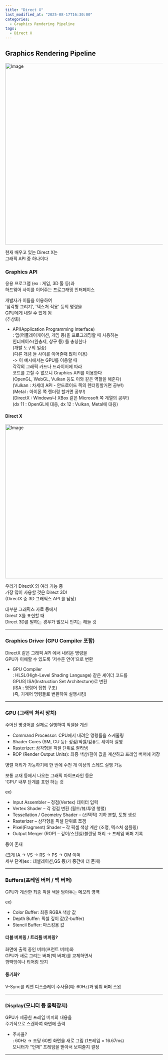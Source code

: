 ```yaml
---
title: "Direct X"
last_modified_at: "2025-08-17T16:30:00"
categories:
  - Graphics Rendering Pipeline
tags:
  - Direct X
---
```


## Graphics Rendering Pipeline

<img width="693" height="579" alt="Image" src="https://github.com/user-attachments/assets/a98fdefc-8b38-4cf4-aa0d-5746d956d192" /><br>

현재 배우고 있는 Direct X는 <br>
그래픽 API 중 하나이다<br>

### Graphics API
응용 프로그램 (ex : 게임, 3D 툴 등)과<br>
하드웨어 사이를 이어주는 프로그래밍 인터페이스<br>

개발자가 이들을 이용하여<br>
'삼각형 그리기', '텍스쳐 적용' 등의 명령을<br>
GPU에게 내릴 수 있게 됨<br>
(추상화)<br>

- API(Application Programming Interface)<br>
 : 앱(어플레이케이션, 게임 등)을 프로그래밍할 때 사용하는<br>
   인터페이스(완충제, 창구 등) 를 총칭한다<br>
   (개발 도구의 일종)<br>
   (다른 개념 들 사이를 이어줄때 많이 이용)<br>
   -> 이 예시에서는 GPU를 이용할 때<br>
   각각의 그래픽 카드나 드라이버에 따라<br>
   코드를 고칠 수 없으니 Graphics API를 이용한다<br>
   (OpenGL, WebGL, Vulkan 등도 이와 같은 역할을 해준다)<br>
   (Vulkan : 차세데 API - 안드로이드 쪽의 렌더링할거면 공부!)<br>
   (Metal : 아이폰 쪽 렌더링 할거면 공부!)<br>
   (DirectX : Windows나 XBox 같은 Microsoft 쪽 계열의 공부!)<br>
   (dx 11 : OpenGL에 대응, dx 12 : Vulkan, Metal에 대응)<br>

#### Direct X
<img width="701" height="491" alt="Image" src="https://github.com/user-attachments/assets/3d842115-17e1-42a4-88e9-736676195fcb" /><br>

우리가 DirectX 의 여러 기능 중<br>
가장 많이 사용할 것은 Direct 3D!<br>
(DirectX 중 3D 그래픽스 API 를 담당)<br>

대부분 그래픽스 자료 등에서<br>
Direct X를 표현할 때<br>
Direct 3D를 말하는 경우가 많으니 인지는 해둘 것<br>

---

### Graphics Driver (GPU Compiler 포함)
DirectX 같은 그래픽 API 에서 내려온 명령을<br>
GPU가 이해할 수 있도록 '저수준 언어'으로 변환<br>

- GPU Compiler<br>
  : HLSL(High-Level Shading Language) 같은 셰이더 코드를<br>
   GPU의 ISA(Instruction Set Architecture)로 변환<br>
   (ISA : 명령어 집합 구조)<br>
   (즉, 기계어 명령들로 변환하여 실행시킴)<br>

---

### GPU (그래픽 처리 장치)
주어진 명령어를 실제로 실행하여 픽셀을 계산<br>

- Command Processor: CPU에서 내려온 명령들을 스케줄링<br>
- Shader Cores (SM, CU 등): 정점/픽셀/컴퓨트 셰이더 실행<br>
- Rasterizer: 삼각형을 픽셀 단위로 잘라냄<br>
- ROP (Render Output Units): 최종 색상/깊이 값을 계산하고 프레임 버퍼에 저장<br>

병렬 처리가 가능하기에 한 번에 수천 개 이상의 스레드 실행 가능<br>

보통 교재 등에서 나오는 그래픽 파이프라인 등은<br>
'GPU' 내부 단계를 표현 하는 것<br>

ex)<br>
- Input Assembler – 정점(Vertex) 데이터 입력<br>
- Vertex Shader – 각 정점 변환 (월드/뷰/투영 행렬)<br>
- Tessellation / Geometry Shader – (선택적) 기하 분할, 도형 생성<br>
- Rasterizer – 삼각형을 픽셀 단위로 쪼갬<br>
- Pixel(Fragment) Shader – 각 픽셀 색상 계산 (조명, 텍스처 샘플링)<br>
- Output Merger (ROP) – 깊이/스텐실/블렌딩 처리 → 프레임 버퍼 기록<br>

등이 존재<br>

(크게 IA -> VS -> RS -> PS -> OM 이며<br>
세부 단계(ex : 테셀레이션,GS 등)가 중간에 더 존재)<br>

---

### Buffers(프레임 버퍼 / 백 버퍼)

GPU가 계산한 최종 픽셀 색을 담아두는 메모리 영역<br>

ex)<br>
- Color Buffer: 최종 RGBA 색상 값<br>
- Depth Buffer: 픽셀 깊이 값(Z-buffer)<br>
- Stencil Buffer: 마스킹용 값<br>

#### 더블 버퍼링 / 트리플 버퍼링?
화면에 출력 중인 버퍼(프런트 버퍼)와<br>
GPU가 새로 그리는 버퍼(백 버퍼)를 교체하면서<br>
깜빡임이나 티어링 방지<br>

#### 동기화?
V-Sync를 켜면 디스플레이 주사율(예: 60Hz)과 맞춰 버퍼 스왑<br>

---

### Display(모니터 등 출력장치)
GPU가 제공한 프레임 버퍼의 내용을<br>
주기적으로 스캔하여 화면에 출력<br>

- 주사율?<br>
  : 60Hz → 초당 60번 화면을 새로 그림 (1프레임 = 16.67ms)<br>
    모니터가 “언제” 프레임을 받아서 보여줄지 결정<br>

---